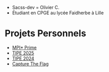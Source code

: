 - Sacss-dev = Olivier C.
- Étudiant en CPGE au lycée Faidherbe à Lille


# Projets Personnels
  * [MPI* Prime](https://github.com/Mpi-Prime/MPI_Prime)
  * [TIPE 2025](https://github.com/Sacss-dev/TIPE_2025)
  * [TIPE 2024](https://github.com/Sacss-dev/TIPE_2024)
  * [Capture The Flag](https://framagit.org/Sacss/projet-ocaml-2023-martinet-gobron-caffier)

